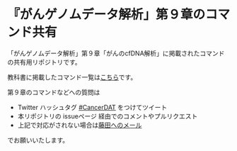 # 『がんゲノムデータ解析」第９章のコマンド共有
「がんゲノムデータ解析」第９章「がんのcfDNA解析」に掲載されたコマンドの共有用リポジトリです。

教科書に掲載したコマンド一覧は[こちら](main.txt)です。

第９章のコマンドなどへの質問は
* Twitter ハッシュタグ  [#CancerDAT](https://twitter.com/hashtag/CancerDAT) をつけてツイート
* 本リポジトリの issueページ 経由でのコメントやプルリクエスト
* 上記で対応がされない場合は[藤田へのメール](<mailto:fujitacancerdat@gmail.com>)

でお願いいたします。

